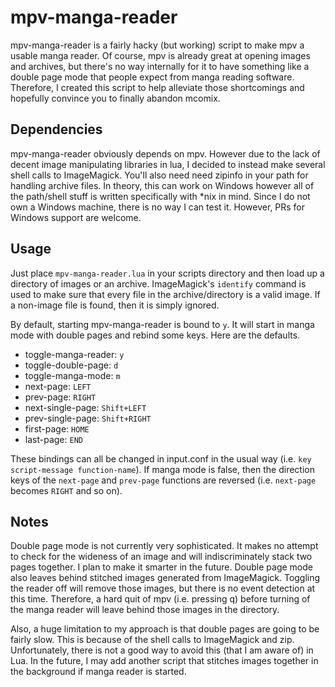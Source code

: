 # mpv-manga-reader
mpv-manga-reader is a fairly hacky (but working) script to make mpv a usable manga reader. Of course, mpv is already great at opening images and archives, but there's no way internally for it to have something like a double page mode that people expect from manga reading software. Therefore, I created this script to help alleviate those shortcomings and hopefully convince you to finally abandon mcomix.

## Dependencies
mpv-manga-reader obviously depends on mpv. However due to the lack of decent image manipulating libraries in lua, I decided to instead make several shell calls to ImageMagick. You'll also need need zipinfo in your path for handling archive files. In theory, this can work on Windows however all of the path/shell stuff is written specifically with \*nix in mind. Since I do not own a Windows machine, there is no way I can test it. However, PRs for Windows support are welcome.

## Usage
Just place `mpv-manga-reader.lua` in your scripts directory and then load up a directory of images or an archive. ImageMagick's `identify` command is used to make sure that every file in the archive/directory is a valid image. If a non-image file is found, then it is simply ignored.

By default, starting mpv-manga-reader is bound to `y`. It will start in manga mode with double pages and rebind some keys. Here are the defaults.

* toggle-manga-reader: `y`
* toggle-double-page: `d`
* toggle-manga-mode: `m`
* next-page: `LEFT`
* prev-page: `RIGHT`
* next-single-page: `Shift+LEFT`
* prev-single-page: `Shift+RIGHT`
* first-page: `HOME`
* last-page: `END`

These bindings can all be changed in input.conf in the usual way (i.e. `key script-message function-name`). If manga mode is false, then the direction keys of the `next-page` and `prev-page` functions are reversed (i.e. `next-page` becomes `RIGHT` and so on).

## Notes
Double page mode is not currently very sophisticated. It makes no attempt to check for the wideness of an image and will indiscriminately stack two pages together. I plan to make it smarter in the future. Double page mode also leaves behind stitched images generated from ImageMagick. Toggling the reader off will remove those images, but there is no event detection at this time. Therefore, a hard quit of mpv (i.e. pressing q) before turning of the manga reader will leave behind those images in the directory.

Also, a huge limitation to my approach is that double pages are going to be fairly slow. This is because of the shell calls to ImageMagick and zip. Unfortunately, there is not a good way to avoid this (that I am aware of) in Lua. In the future, I may add another script that stitches images together in the background if manga reader is started.
